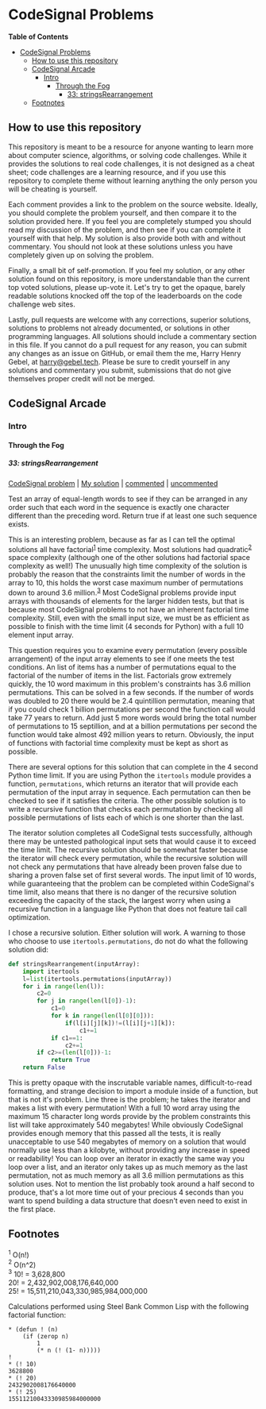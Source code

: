 # CodeSignal Problems

<!-- markdown-toc start - Don't edit this section. Run M-x markdown-toc-refresh-toc -->
**Table of Contents**

- [CodeSignal Problems](#codesignal-problems)
    - [How to use this repository](#how-to-use-this-repository)
    - [CodeSignal Arcade](#codesignal-arcade)
        - [Intro](#intro)
            - [Through the Fog](#through-the-fog)
                - [33: stringsRearrangement](#33-stringsrearrangement)
    - [Footnotes](#footnotes)

<!-- markdown-toc end -->


## How to use this repository

This repository is meant to be a resource for anyone wanting to learn
more about computer science, algorithms, or solving code
challenges. While it provides the solutions to real code challenges,
it is not designed as a cheat sheet; code challenges are a learning
resource, and if you use this repository to complete theme without
learning anything the only person you will be cheating is yourself.

Each comment provides a link to the problem on the source
website. Ideally, you should complete the problem yourself, and then
compare it to the solution provided here. If you feel you are
completely stumped you should read my discussion of the problem, and
then see if you can complete it yourself with that help. My solution
is also provide both with and without commentary. You should not look
at these solutions unless you have completely given up on solving the
problem.

Finally, a small bit of self-promotion. If you feel my solution, or
any other solution found on this repository, is more understandable
than the current top voted solutions, please up-vote it. Let's try to
get the opaque, barely readable solutions knocked off the top of the
leaderboards on the code challenge web sites.

Lastly, pull requests are welcome with any corrections, superior
solutions, solutions to problems not already documented, or solutions
in other programming languages. All solutions should include a
commentary section in this file. If you cannot do a pull request for
any reason, you can submit any changes as an issue on GitHub, or email
them the me, Harry Henry Gebel, at harry@gebel.tech. Please be sure to
credit yourself in any solutions and commentary you submit,
submissions that do not give themselves proper credit will not be
merged.

## CodeSignal Arcade

### Intro

#### Through the Fog

##### 33: stringsRearrangement

[CodeSignal problem](https://app.codesignal.com/arcade/intro/level-7/PTWhv2oWqd6p4AHB9) |
[My solution](https://app.codesignal.com/arcade/intro/level-7/PTWhv2oWqd6p4AHB9/solutions?solutionId=cNGxjcQ9Mti5fmTNe) |
[commented](stringsRearrangement-commented.py) |
[uncommented](stringsRearrangement.py)

Test an array of equal-length words to see if they can be arranged in
any order such that each word in the sequence is exactly one character
different than the preceding word. Return true if at least one such
sequence exists.

This is an interesting problem, because as far as I can tell the
optimal solutions all have factorial<sup>[1](#factorial)</sup> time
complexity. Most solutions had quadratic<sup>[2](#quadratic)</sup>
space complexity (although one of the other solutions had factorial
space complexity as well!) The unusually high time complexity of the
solution is probably the reason that the constraints limit the number
of words in the array to 10, this holds the worst case maximum number
of permutations down to around 3.6
million.<sup>[3](#10-factorial)</sup> Most CodeSignal problems provide
input arrays with thousands of elements for the larger hidden tests,
but that is because most CodeSignal problems to not have an inherent
factorial time complexity. Still, even with the small input size, we
must be as efficient as possible to finish with the time limit (4
seconds for Python) with a full 10 element input array.

This question requires you to examine every permutation (every
possible arrangement) of the input array elements to see if one meets
the test conditions. An list of items has a number of permutations
equal to the factorial of the number of items in the list. Factorials
grow extremely quickly, the 10 word maximum in this problem's
constraints has 3.6 million permutations. This can be solved in a few
seconds. If the number of words was doubled to 20 there would be 2.4
quintillion permutation, meaning that if you could check 1 billion
permutations per second the function call would take 77 years to
return. Add just 5 more words would bring the total number of
permutations to 15 septillion, and at a billion permutations per
second the function would take almost 492 million years to
return. Obviously, the input of functions with factorial time
complexity must be kept as short as possible.

There are several options for this solution that can complete in the 4
second Python time limit. If you are using Python the `itertools`
module provides a function, `permutations`, which returns an iterator
that will provide each permutation of the input array in
sequence. Each permutation can then be checked to see if it satisfies
the criteria. The other possible solution is to write a recursive
function that checks each permutation by checking all possible
permutations of lists each of which is one shorter than the last.

The iterator solution completes all CodeSignal tests successfully,
although there may be untested pathological input sets that would
cause it to exceed the time limit. The recursive solution should be
somewhat faster because the iterator will check every permutation,
while the recursive solution will not check any permutations that have
already been proven false due to sharing a proven false set of first
several words. The input limit of 10 words, while guaranteeing that
the problem can be completed within CodeSignal's time limit, also
means that there is no danger of the recursive solution exceeding the
capacity of the stack, the largest worry when using a recursive
function in a language like Python that does not feature tail call
optimization.

I chose a recursive solution. Either solution will work. A warning to
those who choose to use `itertools.permutations`, do not do what the
following solution did:

```python
def stringsRearrangement(inputArray):
    import itertools
    l=list(itertools.permutations(inputArray))
    for i in range(len(l)):
        c2=0
        for j in range(len(l[0])-1):
            c1=0
            for k in range(len(l[0][0])):
                if(l[i][j][k])!=(l[i][j+1][k]):
                    c1+=1
            if c1==1:
                c2+=1
        if c2>=(len(l[0]))-1:
            return True
    return False
```

This is pretty opaque with the inscrutable variable names,
difficult-to-read formatting, and strange decision to import a module
inside of a function, but that is not it's problem. Line three is the
problem; he takes the iterator and makes a list with every
permutation! With a full 10 word array using the maximum 15 character
long words provide by the problem constraints this list will take
approximately 540 megabytes! While obviously CodeSignal provides
enough memory that this passed all the tests, it is really
unacceptable to use 540 megabytes of memory on a solution that would
normally use less than a kilobyte, without providing any increase in
speed or readability! You can loop over an iterator in exactly the
same way you loop over a list, and an iterator only takes up as much
memory as the last permutation, not as much memory as all 3.6 million
permutations as this solution uses. Not to mention the list probably
took around a half second to produce, that's a lot more time out of
your precious 4 seconds than you want to spend building a data
structure that doesn't even need to exist in the first place.

## Footnotes

<a name="factorial"><sup>1</sup></a> O(n!)<br>
<a name="quadratic"><sup>2</sup></a> O(n^2)<br>
<a name="10-factorial"><sup>3</sup></a> 10! = 3,628,800<br>
20! = 2,432,902,008,176,640,000<br>
25! = 15,511,210,043,330,985,984,000,000<br>

Calculations performed using Steel Bank Common Lisp with the following
factorial function:

```common-lisp
* (defun ! (n)
    (if (zerop n)
        1
        (* n (! (1- n)))))
!
* (! 10)
3628800
* (! 20)
2432902008176640000
* (! 25)
15511210043330985984000000
```


<!--  LocalWords:  stringsRearrangement
 -->
